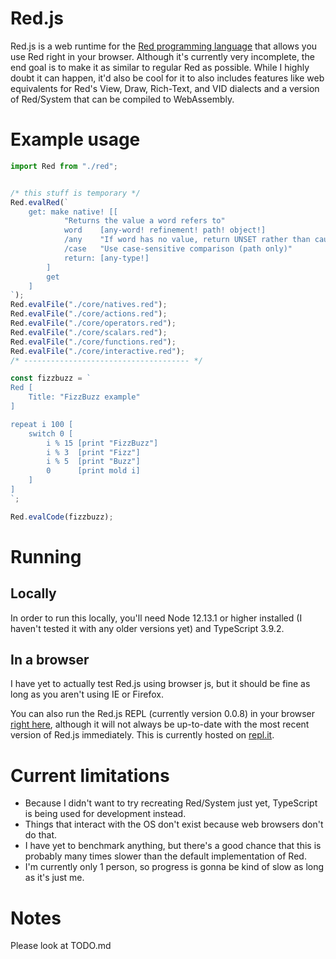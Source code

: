 ﻿# Red.js

Red.js is a web runtime for the [Red programming language](https://www.red-lang.org/) that allows you use Red right in your browser. Although it's currently very incomplete, the end goal is to make it as similar to regular Red as possible. While I highly doubt it can happen, it'd also be cool for it to also includes features like web equivalents for Red's View, Draw, Rich-Text, and VID dialects and a version of Red/System that can be compiled to WebAssembly.


# Example usage

```typescript
import Red from "./red";


/* this stuff is temporary */
Red.evalRed(`
	get: make native! [[
			"Returns the value a word refers to"
			word	[any-word! refinement! path! object!]
			/any    "If word has no value, return UNSET rather than causing an error"
			/case   "Use case-sensitive comparison (path only)"
			return: [any-type!]
		]
		get
	]
`);
Red.evalFile("./core/natives.red");
Red.evalFile("./core/actions.red");
Red.evalFile("./core/operators.red");
Red.evalFile("./core/scalars.red");
Red.evalFile("./core/functions.red");
Red.evalFile("./core/interactive.red");
/* ------------------------------------- */

const fizzbuzz = `
Red [
	Title: "FizzBuzz example"
]

repeat i 100 [
	switch 0 [
		i % 15 [print "FizzBuzz"]
		i % 3  [print "Fizz"]
		i % 5  [print "Buzz"]
		0      [print mold i]
	]
]
`;

Red.evalCode(fizzbuzz);
```

# Running

## Locally
In order to run this locally, you'll need Node 12.13.1 or higher installed (I haven't tested it with any older versions yet) and TypeScript 3.9.2.

## In a browser
I have yet to actually test Red.js using browser js, but it should be fine as long as you aren't using IE or Firefox.

You can also run the Red.js REPL (currently version 0.0.8) in your browser [right here](https://redjs-compiled-repl.theangryepicbanana.repl.run), although it will not always be up-to-date with the most recent version of Red.js immediately. This is currently hosted on [repl.it](https://repl.it/).


# Current limitations

- Because I didn't want to try recreating Red/System just yet, TypeScript is being used for development instead.
- Things that interact with the OS don't exist because web browsers don't do that.
- I have yet to benchmark anything, but there's a good chance that this is probably many times slower than the default implementation of Red.
- I'm currently only 1 person, so progress is gonna be kind of slow as long as it's just me.


# Notes

Please look at TODO.md